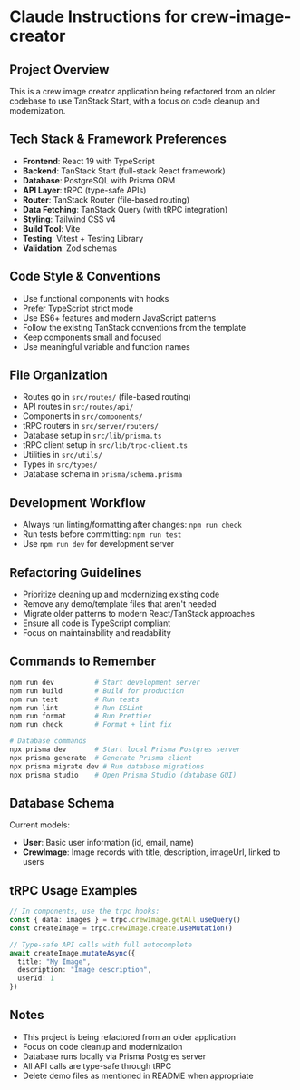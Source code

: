 # Claude Instructions for crew-image-creator

## Project Overview
This is a crew image creator application being refactored from an older codebase to use TanStack Start, with a focus on code cleanup and modernization.

## Tech Stack & Framework Preferences
- **Frontend**: React 19 with TypeScript
- **Backend**: TanStack Start (full-stack React framework)
- **Database**: PostgreSQL with Prisma ORM
- **API Layer**: tRPC (type-safe APIs)
- **Router**: TanStack Router (file-based routing)
- **Data Fetching**: TanStack Query (with tRPC integration)
- **Styling**: Tailwind CSS v4
- **Build Tool**: Vite
- **Testing**: Vitest + Testing Library
- **Validation**: Zod schemas

## Code Style & Conventions
- Use functional components with hooks
- Prefer TypeScript strict mode
- Use ES6+ features and modern JavaScript patterns
- Follow the existing TanStack conventions from the template
- Keep components small and focused
- Use meaningful variable and function names

## File Organization
- Routes go in `src/routes/` (file-based routing)
- API routes in `src/routes/api/`
- Components in `src/components/`
- tRPC routers in `src/server/routers/`
- Database setup in `src/lib/prisma.ts`
- tRPC client setup in `src/lib/trpc-client.ts`
- Utilities in `src/utils/`
- Types in `src/types/`
- Database schema in `prisma/schema.prisma`

## Development Workflow
- Always run linting/formatting after changes: `npm run check`
- Run tests before committing: `npm run test`
- Use `npm run dev` for development server

## Refactoring Guidelines
- Prioritize cleaning up and modernizing existing code
- Remove any demo/template files that aren't needed
- Migrate older patterns to modern React/TanStack approaches
- Ensure all code is TypeScript compliant
- Focus on maintainability and readability

## Commands to Remember
```bash
npm run dev          # Start development server
npm run build        # Build for production
npm run test         # Run tests
npm run lint         # Run ESLint
npm run format       # Run Prettier
npm run check        # Format + lint fix

# Database commands
npx prisma dev       # Start local Prisma Postgres server
npx prisma generate  # Generate Prisma client
npx prisma migrate dev # Run database migrations
npx prisma studio    # Open Prisma Studio (database GUI)
```

## Database Schema
Current models:
- **User**: Basic user information (id, email, name)
- **CrewImage**: Image records with title, description, imageUrl, linked to users

## tRPC Usage Examples
```typescript
// In components, use the trpc hooks:
const { data: images } = trpc.crewImage.getAll.useQuery()
const createImage = trpc.crewImage.create.useMutation()

// Type-safe API calls with full autocomplete
await createImage.mutateAsync({
  title: "My Image",
  description: "Image description",
  userId: 1
})
```

## Notes
- This project is being refactored from an older application
- Focus on code cleanup and modernization
- Database runs locally via Prisma Postgres server
- All API calls are type-safe through tRPC
- Delete demo files as mentioned in README when appropriate